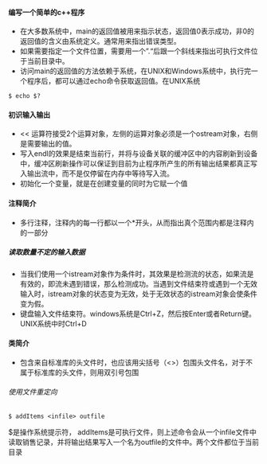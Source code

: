 #### 编写一个简单的c++程序
* 在大多数系统中，main的返回值被用来指示状态，返回值0表示成功，非0的返回值的含义由系统定义。通常用来指出错误类型。
* 如果需要指定一个文件位置，需要用一个”.“后跟一个斜线来指出可执行文件位于当前目录中。
* 访问main的返回值的方法依赖于系统，在UNIX和Windows系统中，执行完一个程序后，都可以通过echo命令获取返回值。在UNIX系统
```
$ echo $?
```
#### 初识输入输出
- << 运算符接受2个运算对象，左侧的运算对象必须是一个ostream对象，右侧是需要输出的值。
- 写入endl的效果是结束当前行，并将与设备关联的缓冲区中的内容刷新到设备中，缓冲区刷新操作可以保证到目前为止程序所产生的所有输出结果都真正写入输出流中，而不是仅停留在内存中等待写入流。
- 初始化一个变量，就是在创建变量的同时为它赋一个值
#### 注释简介
- 多行注释，注释内的每一行都以一个*开头，从而指出真个范围内都是注释内的一部分
##### 读取数量不定的输入数据
- 当我们使用一个istream对象作为条件时，其效果是检测流的状态，如果流是有效的，即流未遇到错误，那么检测成功。当遇到文件结束符或遇到一个无效输入时，istream对象的状态变为无效，处于无效状态的istream对象会使条件变为假。
- 键盘输入文件结束符。windows系统是Ctrl+Z，然后按Enter或者Return键。 UNIX系统中时Ctrl+D
#### 类简介
- 包含来自标准库的头文件时，也应该用尖括号（<>）包围头文件名，对于不属于标准库的头文件，则用双引号包围
###### 使用文件重定向
```
$ addItems <infile> outfile
```
$是操作系统提示符， addItems是可执行文件，则上述命令会从一个infile文件中读取销售记录，并将输出结果写入一个名为outfile的文件中。两个文件都位于当前目录
